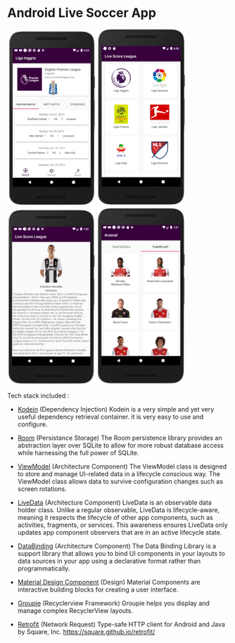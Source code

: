 # Android Live Soccer App

<img src="misc/Screenshot_1.png" width="200"> <img src="misc/Screenshot_6.png" width="200">
<img src="misc/Screenshot_2.png" width="200"> <img src="misc/Screenshot_3.png" width="200">



Tech stack included :
- [Kodein](https://github.com/Kodein-Framework/Kodein-DI) (Dependency Injection)
    Kodein is a very simple and yet very useful dependency retrieval container. it is very easy to use and configure.

- [Room](https://developer.android.com/topic/libraries/architecture/room) (Persistance Storage)
    The Room persistence library provides an abstraction layer over SQLite to allow for more robust database access while harnessing the full power of SQLite.

- [ViewModel](https://developer.android.com/topic/libraries/architecture/viewmodel) (Architecture Component)
    The ViewModel class is designed to store and manage UI-related data in a lifecycle conscious way. The ViewModel class allows data to survive configuration changes such as screen rotations.

- [LiveData](https://developer.android.com/topic/libraries/architecture/livedata) (Architecture Component)
    LiveData is an observable data holder class. Unlike a regular observable, LiveData is lifecycle-aware, meaning it respects the lifecycle of other app components, such as activities, fragments, or services. This awareness ensures LiveData only updates app component observers that are in an active lifecycle state.

- [DataBinding](https://developer.android.com/topic/libraries/data-binding/) (Architecture Component)
    The Data Binding Library is a support library that allows you to bind UI components in your layouts to data sources in your app using a declarative format rather than programmatically.

- [Material Design Component](https://material.io/components/) (Design)
    Material Components are interactive building blocks for creating a user interface.

- [Groupie](https://github.com/lisawray/groupie) (Recyclerview Framework)
    Groupie helps you display and manage complex RecyclerView layouts.

- [Retrofit](https://github.com/square/retrofit) (Network Request)
    Type-safe HTTP client for Android and Java by Square, Inc. https://square.github.io/retrofit/



